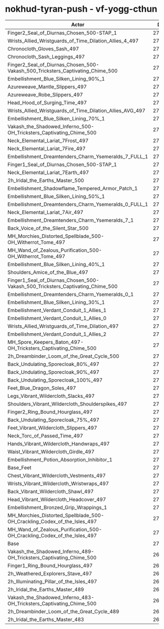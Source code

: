 # nokhud-tyran-push - vf-yogg-cthun
| Actor | DPS | Increase |
|---|:---:|:---:|
|Finger2_Seal_of_Diurnas_Chosen_500-STAP_1|276626|2.37%|
|Wrists_Allied_Wristguards_of_Time_Dilation_Allies_4_497|276104|2.18%|
|Chronocloth_Gloves_Sash_497|276075|2.17%|
|Chronocloth_Sash_Leggings_497|276007|2.14%|
|Finger2_Seal_of_Diurnas_Chosen_500-Vakash_500_Tricksters_Captivating_Chime_500|275901|2.11%|
|Embellishment_Blue_Silken_Lining_90%_1|275788|2.06%|
|Azureweave_Mantle_Slippers_497|275567|1.98%|
|Azureweave_Robe_Slippers_497|275496|1.96%|
|Head_Hood_of_Surging_Time_497|275208|1.85%|
|Wrists_Allied_Wristguards_of_Time_Dilation_Allies_AVG_497|275116|1.82%|
|Embellishment_Blue_Silken_Lining_70%_1|274706|1.66%|
|Vakash_the_Shadowed_Inferno_500-OH_Tricksters_Captivating_Chime_500|274281|1.51%|
|Neck_Elemental_Lariat_7Frost_497|274199|1.48%|
|Neck_Elemental_Lariat_7Fire_497|274144|1.46%|
|Embellishment_Dreamtenders_Charm_Ysemeralds_7_FULL_1|274064|1.43%|
|Finger1_Seal_of_Diurnas_Chosen_500-STAP_1|273923|1.37%|
|Neck_Elemental_Lariat_7Earth_497|273911|1.37%|
|2h_Iridal_the_Earths_Master_500|273826|1.34%|
|Embellishment_Shadowflame_Tempered_Armor_Patch_1|273630|1.27%|
|Embellishment_Blue_Silken_Lining_50%_1|273483|1.21%|
|Embellishment_Dreamtenders_Charm_Ysemeralds_0_FULL_1|273483|1.21%|
|Neck_Elemental_Lariat_7Air_497|273468|1.21%|
|Embellishment_Dreamtenders_Charm_Ysemeralds_7_1|273244|1.12%|
|Back_Voice_of_the_Silent_Star_500|273003|1.03%|
|MH_Morchies_Distorted_Spellblade_500-OH_Witherrot_Tome_497|272998|1.03%|
|MH_Wand_of_Zealous_Purification_500-OH_Witherrot_Tome_497|272953|1.01%|
|Embellishment_Blue_Silken_Lining_40%_1|272889|0.99%|
|Shoulders_Amice_of_the_Blue_497|272774|0.95%|
|Finger1_Seal_of_Diurnas_Chosen_500-Vakash_500_Tricksters_Captivating_Chime_500|272647|0.90%|
|Embellishment_Dreamtenders_Charm_Ysemeralds_0_1|272567|0.87%|
|Embellishment_Blue_Silken_Lining_30%_1|272345|0.79%|
|Embellishment_Verdant_Conduit_1_Allies_1|272208|0.74%|
|Embellishment_Verdant_Conduit_1_Allies_0|272169|0.72%|
|Wrists_Allied_Wristguards_of_Time_Dilation_497|272140|0.71%|
|Embellishment_Verdant_Conduit_1_Allies_2|272135|0.71%|
|MH_Spore_Keepers_Baton_497-OH_Tricksters_Captivating_Chime_500|271790|0.58%|
|2h_Dreambinder_Loom_of_the_Great_Cycle_500|271713|0.56%|
|Back_Undulating_Sporecloak_80%_497|271322|0.41%|
|Back_Undulating_Sporecloak_90%_497|271280|0.40%|
|Back_Undulating_Sporecloak_100%_497|271260|0.39%|
|Feet_Blue_Dragon_Soles_497|271220|0.37%|
|Legs_Vibrant_Wildercloth_Slacks_497|271179|0.36%|
|Shoulders_Vibrant_Wildercloth_Shoulderspikes_497|271126|0.34%|
|Finger2_Ring_Bound_Hourglass_497|271118|0.34%|
|Back_Undulating_Sporecloak_75%_497|271100|0.33%|
|Feet_Vibrant_Wildercloth_Slippers_497|271043|0.31%|
|Neck_Torc_of_Passed_Time_497|270997|0.29%|
|Hands_Vibrant_Wildercloth_Handwraps_497|270761|0.20%|
|Waist_Vibrant_Wildercloth_Girdle_497|270729|0.19%|
|Embellishment_Potion_Absorption_Inhibitor_1|270723|0.19%|
|Base_Feet|270602|0.14%|
|Chest_Vibrant_Wildercloth_Vestments_497|270594|0.14%|
|Wrists_Vibrant_Wildercloth_Wristwraps_497|270558|0.13%|
|Back_Vibrant_Wildercloth_Shawl_497|270540|0.12%|
|Head_Vibrant_Wildercloth_Headcover_497|270532|0.12%|
|Embellishment_Bronzed_Grip_Wrappings_1|270412|0.07%|
|MH_Morchies_Distorted_Spellblade_500-OH_Crackling_Codex_of_the_Isles_497|270402|0.07%|
|MH_Wand_of_Zealous_Purification_500-OH_Crackling_Codex_of_the_Isles_497|270300|0.03%|
|Base|270211|0.00%|
|Vakash_the_Shadowed_Inferno_489-OH_Tricksters_Captivating_Chime_500|269994|-0.08%|
|Finger1_Ring_Bound_Hourglass_497|269962|-0.09%|
|2h_Weathered_Explorers_Stave_497|269623|-0.22%|
|2h_Illuminating_Pillar_of_the_Isles_497|269365|-0.31%|
|2h_Iridal_the_Earths_Master_489|268432|-0.66%|
|Vakash_the_Shadowed_Inferno_483-OH_Tricksters_Captivating_Chime_500|267630|-0.96%|
|2h_Dreambinder_Loom_of_the_Great_Cycle_489|265969|-1.57%|
|2h_Iridal_the_Earths_Master_483|264843|-1.99%|
